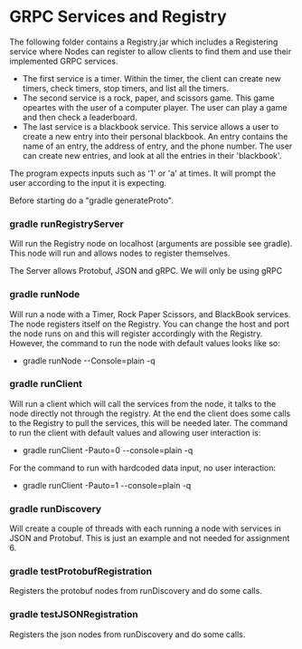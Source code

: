 # GRPC Services and Registry

The following folder contains a Registry.jar which includes a Registering service where Nodes can register to allow clients to find them and use their implemented GRPC services. 

- The first service is a timer. Within the timer, the client can create new timers, check timers, stop timers, and list all the timers.
- The second service is a rock, paper, and scissors game. This game opeartes with the user of a computer player. The user can play a game and then check a leaderboard.
- The last service is a blackbook service. This service allows a user to create a new entry into their personal blackbook. An entry contains the name of an entry, the
address of entry, and the phone number. The user can create new entries, and look at all the entries in their 'blackbook'.

The program expects inputs such as '1' or 'a' at times. It will prompt the user according to the input it is expecting.

Before starting do a "gradle generateProto".

### gradle runRegistryServer
Will run the Registry node on localhost (arguments are possible see gradle). This node will run and allows nodes to register themselves. 

The Server allows Protobuf, JSON and gRPC. We will only be using gRPC

### gradle runNode
Will run a node with a Timer, Rock Paper Scissors, and BlackBook services. The node registers itself on the Registry. You can change the host and port the node runs on and this will register accordingly with the Registry. However, the command to run the node with default values looks like so:

- gradle runNode --Console=plain -q

### gradle runClient
Will run a client which will call the services from the node, it talks to the node directly not through the registry. At the end the client does some calls to the Registry to pull the services, this will be needed later.
The command to run the client with default values and allowing user interaction is:

- gradle runClient -Pauto=0 --console=plain -q

For the command to run with hardcoded data input, no user interaction:

- gradle runClient -Pauto=1 --console=plain -q

### gradle runDiscovery
Will create a couple of threads with each running a node with services in JSON and Protobuf. This is just an example and not needed for assignment 6. 

### gradle testProtobufRegistration
Registers the protobuf nodes from runDiscovery and do some calls. 

### gradle testJSONRegistration
Registers the json nodes from runDiscovery and do some calls. 
